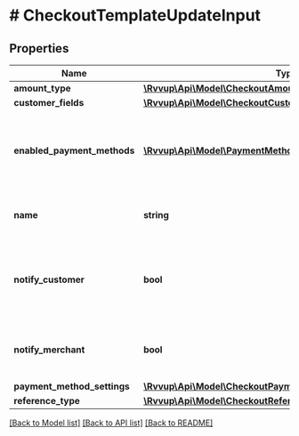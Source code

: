 # # CheckoutTemplateUpdateInput

## Properties

Name | Type | Description | Notes
------------ | ------------- | ------------- | -------------
**amount_type** | [**\Rvvup\Api\Model\CheckoutAmountType**](CheckoutAmountType.md) |  | [optional]
**customer_fields** | [**\Rvvup\Api\Model\CheckoutCustomerFieldsUpdateInput**](CheckoutCustomerFieldsUpdateInput.md) |  | [optional]
**enabled_payment_methods** | [**\Rvvup\Api\Model\PaymentMethod[]**](PaymentMethod.md) | Ordered list of payment methods that are enabled for the checkout. | [optional]
**name** | **string** | The name of the checkout template. | [optional]
**notify_customer** | **bool** | Whether the customer should be notified on payment completion. | [optional] [default to false]
**notify_merchant** | **bool** | Whether you should be notified on payment completion. | [optional] [default to false]
**payment_method_settings** | [**\Rvvup\Api\Model\CheckoutPaymentMethodSettingsUpdateInput**](CheckoutPaymentMethodSettingsUpdateInput.md) |  | [optional]
**reference_type** | [**\Rvvup\Api\Model\CheckoutReferenceType**](CheckoutReferenceType.md) |  | [optional]

[[Back to Model list]](../../README.md#models) [[Back to API list]](../../README.md#endpoints) [[Back to README]](../../README.md)
